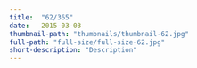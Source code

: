```yaml
--- 
title:  "62/365"
date:   2015-03-03
thumbnail-path: "thumbnails/thumbnail-62.jpg"
full-path: "full-size/full-size-62.jpg"
short-description: "Description"
---
```

